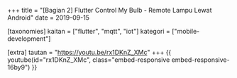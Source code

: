+++
title = "[Bagian 2] Flutter Control My Bulb - Remote Lampu Lewat Android"
date = 2019-09-15

[taxonomies]
kaitan = ["flutter", "mqtt", "iot"]
kategori = ["mobile-development"]

[extra]
tautan = "https://youtu.be/rx1DKnZ_XMc"
+++
{{ youtube(id="rx1DKnZ_XMc", class="embed-responsive embed-responsive-16by9") }}
